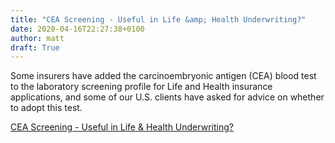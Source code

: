 ```yaml
---
title: "CEA Screening - Useful in Life &amp; Health Underwriting?"
date: 2020-04-16T22:27:38+0100
author: matt
draft: True
---
```

Some insurers have added the carcinoembryonic antigen (CEA) blood test to the laboratory screening profile for Life and Health insurance applications, and some of our U.S. clients have asked for advice on whether to adopt this test.

[ CEA Screening - Useful in Life &amp; Health Underwriting? ]( https://www.genre.com/knowledge/blog/cea-screening-useful-in-life-health-underwriting-en.html )
